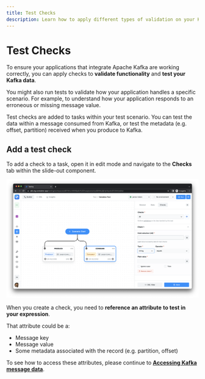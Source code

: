 ```yaml
---
title: Test Checks
description: Learn how to apply different types of validation on your Kafka data
---
```


# Test Checks

To ensure your applications that integrate Apache Kafka are working correctly, you can apply checks to **validate functionality** and **test your Kafka data**.&#x20;

You might also run tests to validate how your application handles a specific scenario. For example, to understand how your application responds to an erroneous or missing message value.

Test checks are added to tasks within your test scenario. You can test the data within a message consumed from Kafka, or test the metadata (e.g. offset, partition) received when you produce to Kafka.

## Add a test check

To add a check to a task, open it in edit mode and navigate to the **Checks** tab within the slide-out component.

![](<../../../assets/image (100).png>)

When you create a check, you need to **reference an attribute** **to test in your expression**.&#x20;

That attribute could be a:

- Message key
- Message value
- Some metadata associated with the record (e.g. partition, offset)

To see how to access these attributes, please continue to [**Accessing Kafka message data**](/platform/testing/features/building-tests/test-checks/accessing-kafka-message-data).&#x20;

&#x20;
